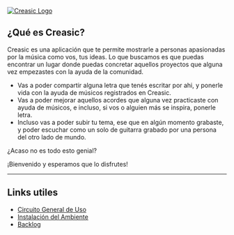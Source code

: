 [![Creasic Logo](https://s12.postimg.org/jty6ytpn1/Creasic_Logo.png)](https://postimg.org/image/eijae43k9/)

## ¿Qué es Creasic?

Creasic es una aplicación que te permite mostrarle a personas apasionadas por la música como vos, tus ideas.
Lo que buscamos es que puedas encontrar un lugar donde puedas concretar aquellos proyectos que alguna vez empezastes con la ayuda de la comunidad. 

- Vas a poder compartir alguna letra que tenés escritar por ahi, y ponerle vida con la ayuda de músicos registrados en Creasic.
- Vas a poder mejorar aquellos acordes que alguna vez practicaste con ayuda de músicos, e incluso, si vos o alguien más se inspira, ponerle letra.
- Incluso vas a poder subir tu tema, ese que en algún momento grabaste, y poder escuchar como un solo de guitarra grabado por una persona del otro lado de mundo.

¿Acaso no es todo esto genial?

¡Bienvenido y esperamos que lo disfrutes!

-----------------------------------------------

## Links utiles

* [Circuito General de Uso](https://github.com/DavidCorrea/Creasic/wiki/Circuito-de-Uso)
* [Instalación del Ambiente](https://github.com/DavidCorrea/Creasic/wiki/Setup-Ambiente)
* [Backlog](https://trello.com/b/P1DBB6n8/unq-tip-creasic)
